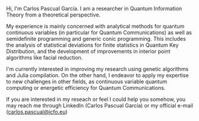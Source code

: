 Hi, I'm Carlos Pascual García. I am a researcher in Quantum Information Theory from a theoretical perspective.

My experience is mainly concerned with analytical methods for quantum continuous variables (in particular
for Quantum Communications) as well as semidefinite programming and generic conic programming. This includes
the analysis of statistical deviations for finite statistics in Quantum Key Distribution, and the development
of improvements in interior point algorithms like facial reduction. 

I'm currently interested in improving my research using genetic algorithms and Julia compilation. On the
other hand, I endeavor to apply my expertise to new challenges in other fields, as continuous variable quantum computing
or energetic efficiency for Quantum Communications.

If you are interested in my reseach or feel I could help you somehow, you may reach me through LinkedIn
(Carlos Pascual García) or my official e-mail (carlos.pascual@icfo.eu)


<!---
CPascualGarcia/CPascualGarcia is a ✨ special ✨ repository because its `README.md` (this file) appears on your GitHub profile.
You can click the Preview link to take a look at your changes.
--->
